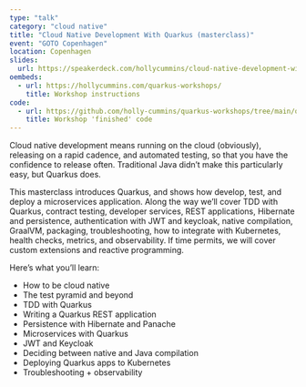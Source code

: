 ```yaml
---
type: "talk"
category: "cloud native"
title: "Cloud Native Development With Quarkus (masterclass)"
event: "GOTO Copenhagen"
location: Copenhagen
slides:
  url: https://speakerdeck.com/hollycummins/cloud-native-development-with-quarkus-goto-masterclass
oembeds:
  - url: https://hollycummins.com/quarkus-workshops/
    title: Workshop instructions
code: 
  - url: https://github.com/holly-cummins/quarkus-workshops/tree/main/quarkus-workshop-super-heroes/super-heroes
    title: Workshop 'finished' code
---
```

Cloud native development means running on the cloud (obviously), releasing on a rapid cadence, and automated testing, so that you have the confidence to release often. Traditional Java didn’t make this particularly easy, but Quarkus does.

This masterclass introduces Quarkus, and shows how develop, test, and deploy a microservices application. Along the way we’ll cover TDD with Quarkus, contract testing, developer services, REST applications, Hibernate and persistence, authentication with JWT and keycloak, native compilation, GraalVM, packaging, troubleshooting, how to integrate with Kubernetes, health checks, metrics, and observability. If time permits, we will cover custom extensions and reactive programming.

Here’s what you’ll learn:

 - How to be cloud native
 - The test pyramid and beyond
 - TDD with Quarkus
 - Writing a Quarkus REST application
 - Persistence with Hibernate and Panache
 - Microservices with Quarkus
 - JWT and Keycloak
 - Deciding between native and Java compilation
 - Deploying Quarkus apps to Kubernetes
 - Troubleshooting + observability

 